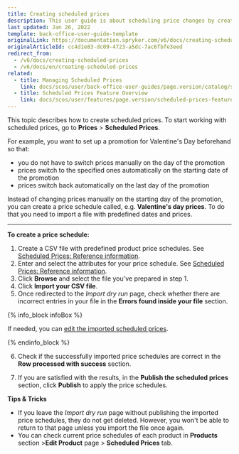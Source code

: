 ```yaml
---
title: Creating scheduled prices
description: This user guide is about scheduling price changes by creating product price schedules. This functionality is shipped with the Scheduled prices feature.
last_updated: Jan 26, 2022
template: back-office-user-guide-template
originalLink: https://documentation.spryker.com/v6/docs/creating-scheduled-prices
originalArticleId: cc4d1e83-dc09-4723-a5dc-7ac6fbfe3eed
redirect_from:
  - /v6/docs/creating-scheduled-prices
  - /v6/docs/en/creating-scheduled-prices
related:
  - title: Managing Scheduled Prices
    link: docs/scos/user/back-office-user-guides/page.version/catalog/scheduled-prices/managing-scheduled-prices.html
  - title: Scheduled Prices Feature Overview
    link: docs/scos/user/features/page.version/scheduled-prices-feature-overview.html
---
```


This topic describes how to create scheduled prices.
To start working with scheduled prices, go to **Prices** > **Scheduled Prices**.

For example, you want to set up a promotion for Valentine's Day beforehand so that:

* you do not have to switch prices manually on the day of the promotion
* prices switch to the specified ones automatically on the starting date of the promotion
* prices switch back automatically on the last day of the promotion

Instead of changing prices manually on the starting day of the promotion, you can create a price schedule called,  e.g. **Valentine's day prices**. To do that you need to import a file with predefined dates and prices.
***

**To create a price schedule:**

1. Create a CSV file with predefined product price schedules. See [Scheduled Prices: Reference information](/docs/scos/user/back-office-user-guides/{{page.version}}/catalog/scheduled-prices/references/reference-information-scheduled-prices.html#import-new-scheduled-prices-page).
2. Enter and select the attributes for your price schedule. See [Scheduled Prices: Reference information](/docs/scos/user/back-office-user-guides/{{page.version}}/catalog/scheduled-prices/creating-scheduled-prices.html).
3. Click **Browse** and select the file you've prepared in step 1.
4. Click **Import your CSV file**.
5. Once redirected to the _Import dry run_ page, check whether there are incorrect entries in your file in the **Errors found inside your file** section.

{% info_block infoBox %}

If needed, you can [edit the imported scheduled prices](/docs/scos/user/back-office-user-guides/{{page.version}}/catalog/scheduled-prices/managing-scheduled-prices.html).

{% endinfo_block %}
    
6. Check if the successfully imported price schedules are correct in the **Row processed with success** section.

7. If you are satisfied with the results, in the **Publish the scheduled prices** section, click **Publish** to apply the price schedules.

**Tips & Tricks**
* If you leave the _Import dry run_ page without publishing the imported price schedules, they do not get deleted. However, you won't be able to return to that page unless you import the file once again.
* You can check current price schedules of each product in **Products** section >**Edit Product** page > **Scheduled Prices** tab.
